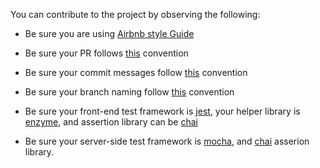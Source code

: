 You can contribute to the project by observing the following:

* Be sure you are using [Airbnb style Guide](https://github.com/airbnb/javascript)

* Be sure your PR follows [this](https://github.com/andela/tsunade-cfh/wiki/Pull-Request-Naming-and-Description-Convention) convention

* Be sure your commit messages follow [this](https://github.com/andela/tsunade-cfh/wiki/Commit-Message-Convention) convention

* Be sure your branch naming follow [this](https://github.com/andela/tsunade-cfh/wiki/Branch-Naming-Convention)  convention

* Be sure your front-end test framework is [jest](https://facebook.github.io/jest/docs/en/getting-started.html), your helper library is [enzyme](https://github.com/airbnb/enzyme), and assertion library can be [chai](http://chaijs.com/api/bdd/)

* Be sure your server-side test framework is [mocha](https://mochajs.org/), and [chai](https://mochajs.org/) asserion library.